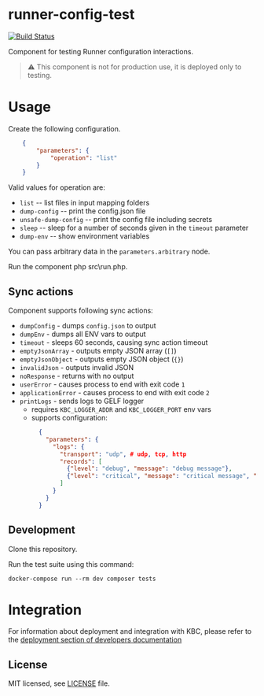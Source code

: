 # runner-config-test

[![Build Status](https://travis-ci.com/keboola/runner-config-test.svg?branch=master)](https://travis-ci.com/keboola/runner-config-test)

Component for testing Runner configuration interactions. 
> :warning: This component is not for production use, it is deployed only to testing.

# Usage
Create the following configuration.

```json
    {             
        "parameters": {
            "operation": "list"
        }
    }
```

Valid values for operation are:
- `list` -- list files in input mapping folders
- `dump-config` -- print the config.json file
- `unsafe-dump-config` -- print the config file including secrets 
- `sleep` -- sleep for a number of seconds given in the `timeout` parameter
- `dump-env` -- show environment variables

You can pass arbitrary data in the `parameters.arbitrary` node.

Run the component php src\run.php.

## Sync actions
Component supports following sync actions:
* `dumpConfig` - dumps `config.json` to output
* `dumpEnv` - dumps all ENV vars to output
* `timeout` - sleeps 60 seconds, causing sync action timeout
* `emptyJsonArray` - outputs empty JSON array (`[]`)
* `emptyJsonObject` - outputs empty JSON object (`{}`)
* `invalidJson` - outputs invalid JSON
* `noResponse` - returns with no output
* `userError` - causes process to end with exit code `1`
* `applicationError` - causes process to end with exit code `2`
* `printLogs` - sends logs to GELF logger
  * requires `KBC_LOGGER_ADDR` and `KBC_LOGGER_PORT` env vars
  * supports configuration:
    ```json
      {
        "parameters": {
          "logs": {
            "transport": "udp", # udp, tcp, http
            "records": [
              {"level": "debug", "message": "debug message"},
              {"level": "critical", "message": "critical message", "context": {"extraKey": "extraVal"}}
            ]
          }
        }
      }
    ```

## Development
 
Clone this repository.

Run the test suite using this command:

```
docker-compose run --rm dev composer tests
```
 
# Integration

For information about deployment and integration with KBC, please refer to the [deployment section of developers documentation](https://developers.keboola.com/extend/component/deployment/) 

## License

MIT licensed, see [LICENSE](./LICENSE) file.
